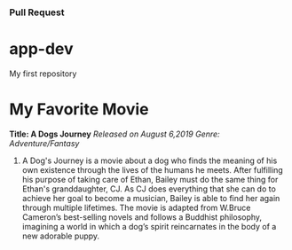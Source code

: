 ### Pull Request
# app-dev
My first repository
# My Favorite Movie
**Title: A Dogs Journey**
*Released on August 6,2019*
*Genre: Adventure/Fantasy*
1. A Dog's Journey is a movie about a dog who finds the meaning of his own existence through the lives of the humans he meets. After fulfilling his purpose of taking care of Ethan, Bailey must do the same thing for Ethan's granddaughter, CJ. As CJ does everything that she can do to achieve her goal to become a musician, Bailey is able to find her again through multiple lifetimes. The movie is adapted from W.Bruce Cameron’s best-selling novels and follows a Buddhist philosophy, imagining a world in which a dog’s spirit reincarnates in the body of a new adorable puppy.

